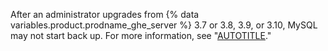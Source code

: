 After an administrator upgrades from {% data variables.product.prodname_ghe_server %} 3.7 or 3.8, 3.9, or 3.10, MySQL may not start back up. For more information, see "[AUTOTITLE](/admin/enterprise-management/updating-the-virtual-machine-and-physical-resources/known-issues-with-upgrades-to-your-instance#mysql-does-not-start-after-upgrade-to-github-enterprise-server-39)."
